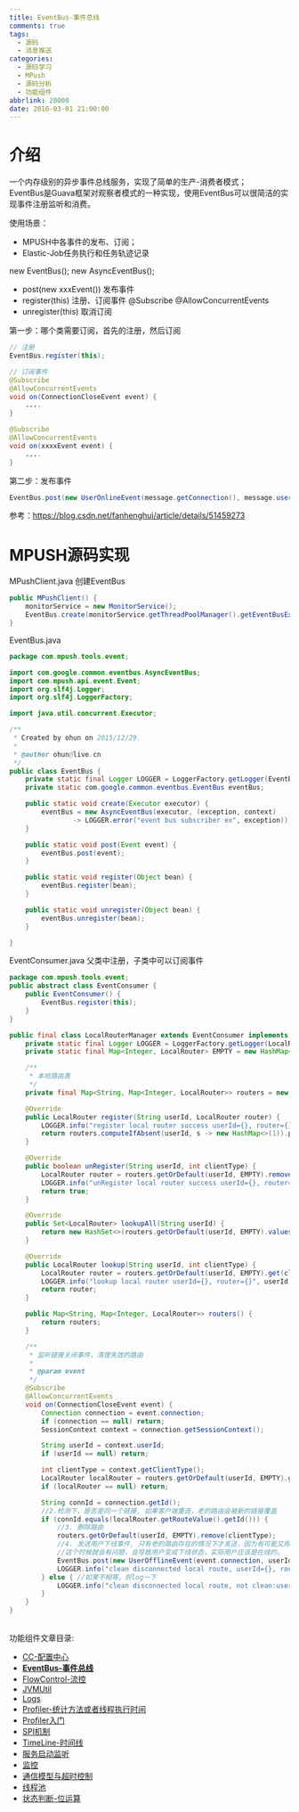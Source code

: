 ```yaml
---
title: EventBus-事件总线
comments: true
tags:
  - 源码
  - 消息推送
categories:
  - 源码学习
  - MPush
  - 源码分析
  - 功能组件
abbrlink: 20000
date: 2016-03-01 21:00:00
---
```


# 介绍
一个内存级别的异步事件总线服务，实现了简单的生产-消费者模式；  
EventBus是Guava框架对观察者模式的一种实现，使用EventBus可以很简洁的实现事件注册监听和消费。  

使用场景：
* MPUSH中各事件的发布、订阅；
* Elastic-Job任务执行和任务轨迹记录

new EventBus();
new AsyncEventBus();
* post(new xxxEvent()) 发布事件
* register(this) 注册、订阅事件
@Subscribe
@AllowConcurrentEvents
* unregister(this) 取消订阅

第一步：哪个类需要订阅，首先的注册，然后订阅
```java
// 注册
EventBus.register(this);

// 订阅事件
@Subscribe
@AllowConcurrentEvents
void on(ConnectionCloseEvent event) {
    ....
}

@Subscribe
@AllowConcurrentEvents
void on(xxxxEvent event) {
    ....
}

```
第二步：发布事件
```java
EventBus.post(new UserOnlineEvent(message.getConnection(), message.userId));
```
参考：https://blog.csdn.net/fanhenghui/article/details/51459273

# MPUSH源码实现
MPushClient.java 创建EventBus
```java
public MPushClient() {
    monitorService = new MonitorService();
    EventBus.create(monitorService.getThreadPoolManager().getEventBusExecutor());
}
```

EventBus.java
```java
package com.mpush.tools.event;

import com.google.common.eventbus.AsyncEventBus;
import com.mpush.api.event.Event;
import org.slf4j.Logger;
import org.slf4j.LoggerFactory;

import java.util.concurrent.Executor;

/**
 * Created by ohun on 2015/12/29.
 *
 * @author ohun@live.cn
 */
public class EventBus {
    private static final Logger LOGGER = LoggerFactory.getLogger(EventBus.class);
    private static com.google.common.eventbus.EventBus eventBus;

    public static void create(Executor executor) {
        eventBus = new AsyncEventBus(executor, (exception, context)
                -> LOGGER.error("event bus subscriber ex", exception));
    }

    public static void post(Event event) {
        eventBus.post(event);
    }

    public static void register(Object bean) {
        eventBus.register(bean);
    }

    public static void unregister(Object bean) {
        eventBus.unregister(bean);
    }

}
```

EventConsumer.java 父类中注册，子类中可以订阅事件
```java
package com.mpush.tools.event;
public abstract class EventConsumer {
    public EventConsumer() {
        EventBus.register(this);
    }
}
```

```java
public final class LocalRouterManager extends EventConsumer implements RouterManager<LocalRouter> {
    private static final Logger LOGGER = LoggerFactory.getLogger(LocalRouterManager.class);
    private static final Map<Integer, LocalRouter> EMPTY = new HashMap<>(0);

    /**
     * 本地路由表
     */
    private final Map<String, Map<Integer, LocalRouter>> routers = new ConcurrentHashMap<>();

    @Override
    public LocalRouter register(String userId, LocalRouter router) {
        LOGGER.info("register local router success userId={}, router={}", userId, router);
        return routers.computeIfAbsent(userId, s -> new HashMap<>(1)).put(router.getClientType(), router);
    }

    @Override
    public boolean unRegister(String userId, int clientType) {
        LocalRouter router = routers.getOrDefault(userId, EMPTY).remove(clientType);
        LOGGER.info("unRegister local router success userId={}, router={}", userId, router);
        return true;
    }

    @Override
    public Set<LocalRouter> lookupAll(String userId) {
        return new HashSet<>(routers.getOrDefault(userId, EMPTY).values());
    }

    @Override
    public LocalRouter lookup(String userId, int clientType) {
        LocalRouter router = routers.getOrDefault(userId, EMPTY).get(clientType);
        LOGGER.info("lookup local router userId={}, router={}", userId, router);
        return router;
    }

    public Map<String, Map<Integer, LocalRouter>> routers() {
        return routers;
    }

    /**
     * 监听链接关闭事件，清理失效的路由
     *
     * @param event
     */
    @Subscribe
    @AllowConcurrentEvents
    void on(ConnectionCloseEvent event) {
        Connection connection = event.connection;
        if (connection == null) return;
        SessionContext context = connection.getSessionContext();

        String userId = context.userId;
        if (userId == null) return;

        int clientType = context.getClientType();
        LocalRouter localRouter = routers.getOrDefault(userId, EMPTY).get(clientType);
        if (localRouter == null) return;

        String connId = connection.getId();
        //2.检测下，是否是同一个链接, 如果客户端重连，老的路由会被新的链接覆盖
        if (connId.equals(localRouter.getRouteValue().getId())) {
            //3. 删除路由
            routers.getOrDefault(userId, EMPTY).remove(clientType);
            //4. 发送用户下线事件, 只有老的路由存在的情况下才发送，因为有可能又用户重连了，而老的链接又是在新连接之后才断开的
            //这个时候就会有问题，会导致用户变成下线状态，实际用户应该是在线的。
            EventBus.post(new UserOfflineEvent(event.connection, userId));
            LOGGER.info("clean disconnected local route, userId={}, route={}", userId, localRouter);
        } else { //如果不相等，则log一下
            LOGGER.info("clean disconnected local route, not clean:userId={}, route={}", userId, localRouter);
        }
    }
}
```

<br>
 功能组件文章目录:

* [CC-配置中心](../CC-配置中心)
* **[EventBus-事件总线](../EventBus-事件总线)**
* [FlowControl-流控](../FlowControl-流控)
* [JVMUtil](../JVMUtil)
* [Logs](../Logs)
* [Profiler-统计方法或者线程执行时间](../Profiler-统计方法或者线程执行时间)
* [Profiler入门](../Profiler入门)
* [SPI机制](../SPI机制)
* [TimeLine-时间线](../TimeLine-时间线)
* [服务启动监听](../服务启动监听)
* [监控](../监控)
* [通信模型与超时控制](../通信模型与超时控制)
* [线程池](../线程池)
* [状态判断-位运算](../状态判断-位运算)
